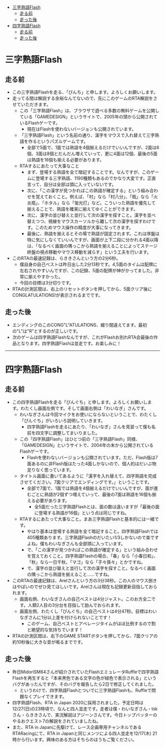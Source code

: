 <!-- TOC depthFrom:1 depthTo:3 insertAnchor:false orderedList:false -->

- [三字熟語Flash](#三字熟語flash)
  - [走る前](#走る前)
  - [走った後](#走った後)
- [四字熟語Flash](#四字熟語flash)
  - [走る前](#走る前-1)
  - [走った後](#走った後-1)

<!-- /TOC -->

# 三字熟語Flash

## 走る前

- この三字熟語Flashを走る、「ぴんち」と申します。よろしくお願いします。
- 走ってる間は解説する余裕なんてないので、先にこのゲームのRTA解説をさせていただきます。
  - この「三字熟語Flash」は、ブラウザで遊べる多数の無料ゲームを公開している「GAMEDESIGN」というサイトで、2005年の頭から公開されているFlashゲーです。
    - 現在はFlashを使わないバージョンも公開されています。
  - 「三字熟語Flash」という名前の通り、漢字をマウスで入れ替えて三字熟語を作るというパズルゲームです。
    - 全部で5面で、1面では熟語を4個揃えるだけでいいんですが、2面は6個、3面は8個とだんだん増えていって、更に4面は12個、最後の5面は熟語を16個も揃える必要があります。
  - RTAするにあたって大事なこと
    - まず、登場する熟語を全て暗記することです。なんですが、このゲームに登場する三字熟語、1190種類もあるのでかなり大変です。正直言って、自分は全部は頭に入っていないです。
    - 次に、「この漢字が見つかればこの熟語が確定する」という組み合わせを覚えておくこと。例えば、「村」なら「村八分」、「瓶」なら「火炎瓶」、「ホタル」なら「蛍光灯」など。こういった熟語を優先して揃えることで、熟語を確実に揃えてゆくことができます。
    - 次に、漢字の並び替えと並行して次の漢字を探すこと。漢字を並べ替えつつ、視線をマウスカーソルから離して次の漢字を探すわけです。このためマウス操作の精度が大事になってきます。
    - 最後に、熟語を揃えるとその場で熟語が固定されます。これは序盤は特に気にしなくていいんですが、画面が上下二段に分かれる4面以降は、「なるべく画面の隅っこから熟語を揃えることによってステージ終盤の視点移動やマウス移動を減らす」という工夫を行います。
- このRTAの最速記録は、らききさんという方の2分6秒。
  - 僕自身の自己ベストは昨日出した2分13秒です。4,5面のタイムは配牌に左右されやすいんですが、この記録、5面の配牌が神がかってました。非常に揃えやすかった。
  - 今回の目標は3分切りです。
- RTAの計測区間は、右上のリセットボタンを押してから、5面クリア後にCONGLATULATIONS!が表示されるまでです。

## 走った後

- エンディングのこのCONG"L"ATULATIONS、綴り間違えてます。最初の"L"は"R"とするのが正しいです。
- 次のゲームは四字熟語Flashなんですが、これがFlashお別れRTA会最後の作品となります。四字熟語Flashは並走です。お楽しみに！

----

# 四字熟語Flash

## 走る前

- この四字熟語Flashを走る「ぴんぐち」と申します。よろしくお願いします。わたくし画面左側です。そして画面右側は「わいなぎ」さんです。
  - わいなぎさんは今回マイクをお使いにならないということで、わたくし「ぴんぐち」がいろいろ説明していきます。
    - 四字熟語Flashを走るにあたり、「わいなぎ」さんを見習って僕も名前を四文字に調整してまいりました。
  - この「四字熟語Flash」はひとつ前の「三字熟語Flash」同様、「GAMEDESIGN」というサイトで、2004年の末から公開されているFlashゲーです。
    - Flashを使わないバージョンも公開されています。ただ、Flash版は7面あるのに非Flash版はたった4面しかないので、個人的はだいぶ物足りなく思っています。
  - タイトル画面に書いてあるように「漢字を入れ替えて、四字熟語を完成させてください。7面クリアでエンディングです。」ということです。
    - 全部で7面で、1面では熟語を4個揃えるだけでいいんですが、面が進むごとに熟語が2個ずつ増えていって、最後の7面は熟語を16個も揃える必要があります。
      - 全5面だった三字熟語Flashとは、面の数は違いますが「最後の面に登場する熟語が16個」という点は同じですね。
  - RTAするにあたって大事なこと。まあ三字熟語Flashと基本的には一緒です。
    - やはり基本は登場する熟語を全て暗記すること。四字熟語Flashでは405種類あります。三字熟語Flashのだいたい1/3しかないので楽ですよね。僕もわいなぎさんも全部頭に入っています。
    - で、「この漢字が見つかればこの熟語が確定する」という組み合わせを覚えておくこと。四字熟語Flashの場合、「春」なら「小春日和」、「秋」なら一日千秋、「マゴ」なら「子々孫々」とかですね。
    - で、漢字の並び替えと並行して次の漢字を探すこと。なるべく画面の隅っこから熟語を揃えること……ですね。
- このRTAの最速記録は、Arelさんという方の3分38秒。この人のマウス捌きはやばいのでぜひ見てほしいです。Arelさんは現在も記録更新目指しておられます。
  - 画面右側、わいなぎさんの自己ベストは4分ジャスト。このお方全二です。人類2人目の3分台を目指して励んでおられます。
  - 画面左側、わたくし「ぴんぐち」の自己ベストは4分47秒。目標はわいなぎさんに1分以上差を付けられないことです！
    - このゲーム、自己ベストとアベレージタイムがほぼ比例するので割と絶望的な気持ちでいます！
- RTAの計測区間は、右下のGAME STARTボタンを押してから、7面クリアの約10秒後に大きな音が鳴るまでです。

## 走った後

- 昨日MidoriSM64さんが紹介されていたFlashエミュレータRuffleで四字熟語Flashを再生すると「本来黒色である文字の色が緑色で表示される」というバグがあったんですが、そのバグを報告したら2日で修正してくれました。
  - というわけで、四字熟語Flashとついでに三字熟語Flashも、Ruffleで問題なくプレイできます。
- 四字熟語Flash、RTA in Japan 2020に採用されました。予定日時は12/27(日)の23時頃で、なんと四人並走です。走者は僕・わいなぎさん・tskさん・らききさんで、実況解説はアジーンさんです。今日トップバッターのやるおクエスト7の解説をされていましたね。
- また、RTA in Japanに先駆けて、レース企画専用チャンネルであるRTARacingにて、RTA in Japanと同じメンツによる四人並走を12/17(木) 21時から行います。興味のある方はそちらのほうもご覧ください。
